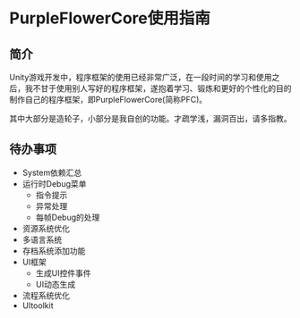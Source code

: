 # PurpleFlowerCore使用指南

## 简介

Unity游戏开发中，程序框架的使用已经非常广泛，在一段时间的学习和使用之后，我不甘于使用别人写好的程序框架，遂抱着学习、锻炼和更好的个性化的目的制作自己的程序框架，即PurpleFlowerCore(简称PFC)。

其中大部分是造轮子，小部分是我自创的功能。才疏学浅，漏洞百出，请多指教。

## 待办事项

- System依赖汇总
- 运行时Debug菜单
    - 指令提示
    - 异常处理
    - 每帧Debug的处理
- 资源系统优化
- 多语言系统
- 存档系统添加功能
- UI框架
    - 生成UI控件事件
    - UI动态生成
- 流程系统优化
- UItoolkit
